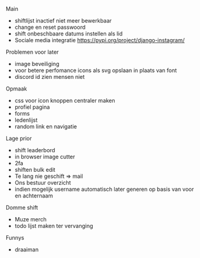 Main

- shiftlijst inactief niet meer bewerkbaar
- change en reset passwoord
- shift onbeschbaare datums instellen als lid
- Sociale media integratie https://pypi.org/project/django-instagram/

Problemen voor later

- image beveiliging
- voor betere perfomance icons als svg opslaan in plaats van font
- discord id zien mensen niet

Opmaak

- css voor icon knoppen centraler maken
- profiel pagina
- forms
- ledenlijst
- random link en navigatie

Lage prior

- shift leaderbord
- in browser image cutter
- 2fa
- shiften bulk edit
- Te lang nie geschift => mail
- Ons bestuur overzicht
- indien mogelijk username automatisch later generen op basis van voor en achternaam

Domme shift

- Muze merch
- todo lijst maken ter vervanging

Funnys

- draaiman
